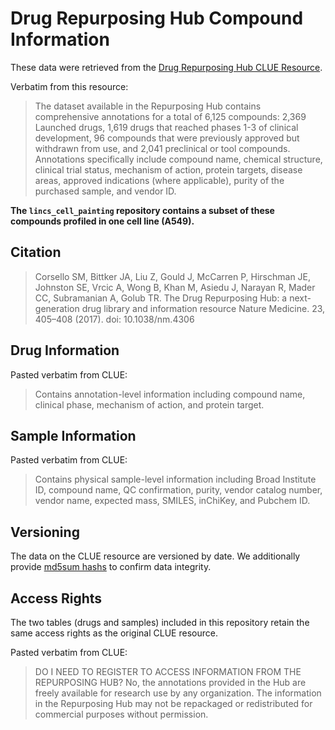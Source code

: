 # Drug Repurposing Hub Compound Information

These data were retrieved from the [Drug Repurposing Hub CLUE Resource](https://clue.io/repurposing).

Verbatim from this resource:

> The dataset available in the Repurposing Hub contains comprehensive annotations for a total of 6,125 compounds: 2,369 Launched drugs, 1,619 drugs that reached phases 1-3 of clinical development, 96 compounds that were previously approved but withdrawn from use, and 2,041 preclinical or tool compounds.
Annotations specifically include compound name, chemical structure, clinical trial status, mechanism of action, protein targets, disease areas, approved indications (where applicable), purity of the purchased sample, and vendor ID.

**The `lincs_cell_painting` repository contains a subset of these compounds profiled in one cell line (A549).**

## Citation

> Corsello SM, Bittker JA, Liu Z, Gould J, McCarren P, Hirschman JE, Johnston SE, Vrcic A, Wong B, Khan M, Asiedu J, Narayan R, Mader CC, Subramanian A, Golub TR.
The Drug Repurposing Hub: a next-generation drug library and information resource Nature Medicine. 23, 405–408 (2017). doi: 10.1038/nm.4306

## Drug Information

Pasted verbatim from CLUE:

> Contains annotation-level information including compound name, clinical phase, mechanism of action, and protein target.

## Sample Information

Pasted verbatim from CLUE:

> Contains physical sample-level information including Broad Institute ID, compound name, QC confirmation, purity, vendor catalog number, vendor name, expected mass, SMILES, inChiKey, and Pubchem ID.

## Versioning

The data on the CLUE resource are versioned by date.
We additionally provide [md5sum hashs](md5sum.txt) to confirm data integrity.

## Access Rights

The two tables (drugs and samples) included in this repository retain the same access rights as the original CLUE resource.

Pasted verbatim from CLUE:

> DO I NEED TO REGISTER TO ACCESS INFORMATION FROM THE REPURPOSING HUB?
No, the annotations provided in the Hub are freely available for research use by any organization.
The information in the Repurposing Hub may not be repackaged or redistributed for commercial purposes without permission.
